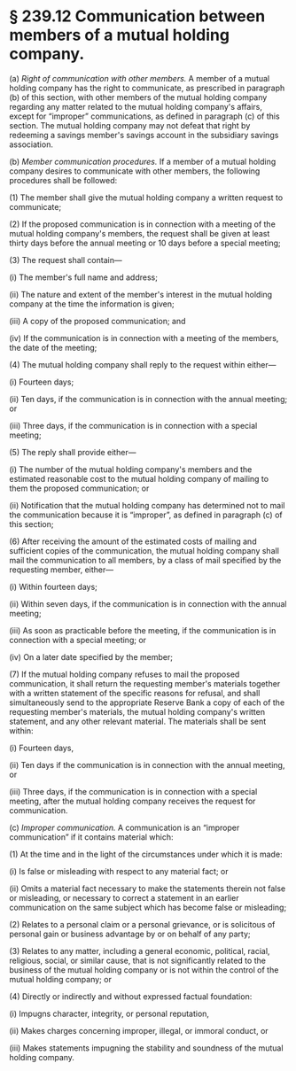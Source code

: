# § 239.12   Communication between members of a mutual holding company.

(a) *Right of communication with other members.* A member of a mutual holding company has the right to communicate, as prescribed in paragraph (b) of this section, with other members of the mutual holding company regarding any matter related to the mutual holding company's affairs, except for “improper” communications, as defined in paragraph (c) of this section. The mutual holding company may not defeat that right by redeeming a savings member's savings account in the subsidiary savings association.


(b) *Member communication procedures.* If a member of a mutual holding company desires to communicate with other members, the following procedures shall be followed:


(1) The member shall give the mutual holding company a written request to communicate;


(2) If the proposed communication is in connection with a meeting of the mutual holding company's members, the request shall be given at least thirty days before the annual meeting or 10 days before a special meeting;


(3) The request shall contain—


(i) The member's full name and address;


(ii) The nature and extent of the member's interest in the mutual holding company at the time the information is given;


(iii) A copy of the proposed communication; and


(iv) If the communication is in connection with a meeting of the members, the date of the meeting;


(4) The mutual holding company shall reply to the request within either—


(i) Fourteen days;


(ii) Ten days, if the communication is in connection with the annual meeting; or


(iii) Three days, if the communication is in connection with a special meeting;


(5) The reply shall provide either—


(i) The number of the mutual holding company's members and the estimated reasonable cost to the mutual holding company of mailing to them the proposed communication; or


(ii) Notification that the mutual holding company has determined not to mail the communication because it is “improper”, as defined in paragraph (c) of this section;


(6) After receiving the amount of the estimated costs of mailing and sufficient copies of the communication, the mutual holding company shall mail the communication to all members, by a class of mail specified by the requesting member, either—


(i) Within fourteen days;


(ii) Within seven days, if the communication is in connection with the annual meeting;


(iii) As soon as practicable before the meeting, if the communication is in connection with a special meeting; or


(iv) On a later date specified by the member;


(7) If the mutual holding company refuses to mail the proposed communication, it shall return the requesting member's materials together with a written statement of the specific reasons for refusal, and shall simultaneously send to the appropriate Reserve Bank a copy of each of the requesting member's materials, the mutual holding company's written statement, and any other relevant material. The materials shall be sent within:


(i) Fourteen days,


(ii) Ten days if the communication is in connection with the annual meeting, or


(iii) Three days, if the communication is in connection with a special meeting, after the mutual holding company receives the request for communication.


(c) *Improper communication.* A communication is an “improper communication” if it contains material which:


(1) At the time and in the light of the circumstances under which it is made:


(i) Is false or misleading with respect to any material fact; or


(ii) Omits a material fact necessary to make the statements therein not false or misleading, or necessary to correct a statement in an earlier communication on the same subject which has become false or misleading;


(2) Relates to a personal claim or a personal grievance, or is solicitous of personal gain or business advantage by or on behalf of any party;


(3) Relates to any matter, including a general economic, political, racial, religious, social, or similar cause, that is not significantly related to the business of the mutual holding company or is not within the control of the mutual holding company; or


(4) Directly or indirectly and without expressed factual foundation:


(i) Impugns character, integrity, or personal reputation,


(ii) Makes charges concerning improper, illegal, or immoral conduct, or


(iii) Makes statements impugning the stability and soundness of the mutual holding company.




